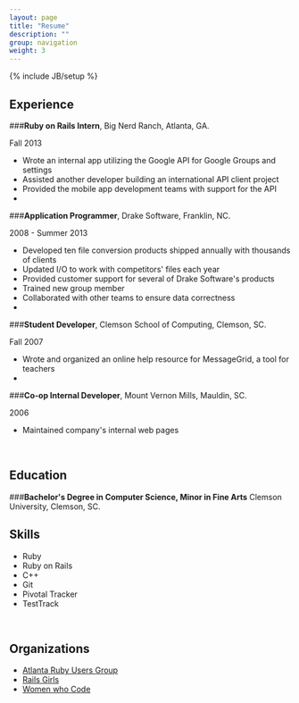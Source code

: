 ```yaml
---
layout: page
title: "Resume"
description: ""
group: navigation
weight: 3
---
```

{% include JB/setup %}


## Experience

###**Ruby on Rails Intern**, Big Nerd Ranch, Atlanta, GA.

Fall 2013

- Wrote an internal app utilizing the Google API for Google Groups and settings
- Assisted another developer building an international API client project
- Provided the mobile app development teams with support for the API
-

###**Application Programmer**, Drake Software, Franklin, NC.

2008 - Summer 2013

- Developed ten file conversion products shipped annually with thousands of clients
- Updated I/O to work with competitors' files each year
- Provided customer support for several of Drake Software's products
- Trained new group member
- Collaborated with other teams to ensure data correctness
-

###**Student Developer**, Clemson School of Computing, Clemson, SC.

Fall 2007

- Wrote and organized an online help resource for MessageGrid, a tool for teachers
-

###**Co-op Internal Developer**, Mount Vernon Mills, Mauldin, SC.

2006

- Maintained company's internal web pages
<br>

## Education

###**Bachelor's Degree in Computer Science, Minor in Fine Arts** Clemson University, Clemson, SC.
<br>

## Skills

- Ruby
- Ruby on Rails
- C++
- Git
- Pivotal Tracker
- TestTrack
<br>

## Organizations

* [Atlanta Ruby Users Group](http://www.meetup.com/atlantaruby/)
* [Rails Girls](http://www.meetup.com/Rails-Girls-Atlanta/)
* [Women who Code](http://www.meetup.com/Women-Who-Code-Atlanta/)
